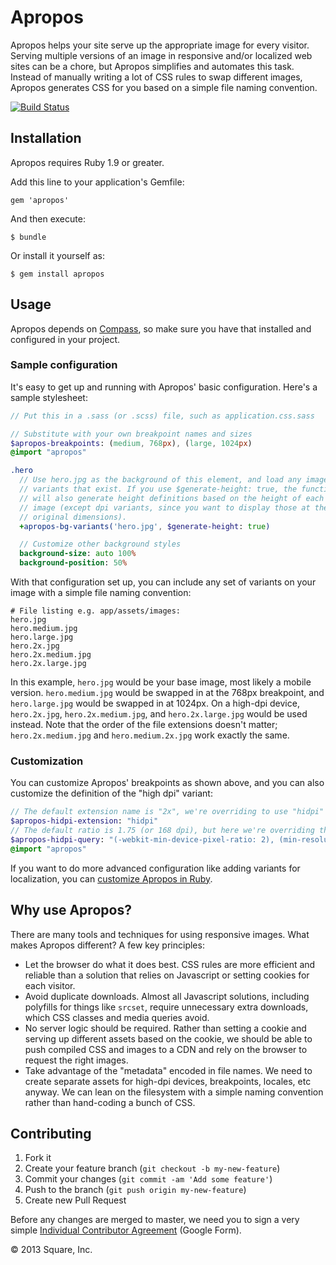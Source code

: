 # Apropos

Apropos helps your site serve up the appropriate image for every visitor. Serving multiple versions of an image in responsive and/or localized web sites can be a chore, but Apropos simplifies and automates this task. Instead of manually writing a lot of CSS rules to swap different images, Apropos generates CSS for you based on a simple file naming convention.

[![Build Status](https://travis-ci.org/square/apropos.png)](https://travis-ci.org/square/apropos)

## Installation

Apropos requires Ruby 1.9 or greater.

Add this line to your application's Gemfile:

    gem 'apropos'

And then execute:

    $ bundle

Or install it yourself as:

    $ gem install apropos

## Usage

Apropos depends on [Compass](http://compass-style.org/), so make sure you have that installed and configured in your project.

### Sample configuration

It's easy to get up and running with Apropos' basic configuration. Here's a sample stylesheet:

```sass
// Put this in a .sass (or .scss) file, such as application.css.sass

// Substitute with your own breakpoint names and sizes
$apropos-breakpoints: (medium, 768px), (large, 1024px)
@import "apropos"

.hero
  // Use hero.jpg as the background of this element, and load any image
  // variants that exist. If you use $generate-height: true, the function
  // will also generate height definitions based on the height of each
  // image (except dpi variants, since you want to display those at the
  // original dimensions).
  +apropos-bg-variants('hero.jpg', $generate-height: true)

  // Customize other background styles
  background-size: auto 100%
  background-position: 50%
```

With that configuration set up, you can include any set of variants on your image with a simple file naming convention:

    # File listing e.g. app/assets/images:
    hero.jpg
    hero.medium.jpg
    hero.large.jpg
    hero.2x.jpg
    hero.2x.medium.jpg
    hero.2x.large.jpg

In this example, `hero.jpg` would be your base image, most likely a mobile version. `hero.medium.jpg` would be swapped in at the 768px breakpoint, and `hero.large.jpg` would be swapped in at 1024px. On a high-dpi device, `hero.2x.jpg`, `hero.2x.medium.jpg`, and `hero.2x.large.jpg` would be used instead. Note that the order of the file extensions doesn't matter; `hero.2x.medium.jpg` and `hero.medium.2x.jpg` work exactly the same.

### Customization

You can customize Apropos' breakpoints as shown above, and you can also customize the definition of the "high dpi" variant:

```sass
// The default extension name is "2x", we're overriding to use "hidpi"
$apropos-hidpi-extension: "hidpi"
// The default ratio is 1.75 (or 168 dpi), but here we're overriding that
$apropos-hidpi-query: "(-webkit-min-device-pixel-ratio: 2), (min-resolution: 192dpi)"
@import "apropos"
```

If you want to do more advanced configuration like adding variants for localization, you can [customize Apropos in Ruby](doc-src/customization.md).

## Why use Apropos?

There are many tools and techniques for using responsive images. What makes Apropos different? A few key principles:

- Let the browser do what it does best. CSS rules are more efficient and reliable than a solution that relies on Javascript or setting cookies for each visitor.
- Avoid duplicate downloads. Almost all Javascript solutions, including polyfills for things like `srcset`, require unnecessary extra downloads, which CSS classes and media queries avoid.
- No server logic should be required. Rather than setting a cookie and serving up different assets based on the cookie, we should be able to push compiled CSS and images to a CDN and rely on the browser to request the right images.
- Take advantage of the "metadata" encoded in file names. We need to create separate assets for high-dpi devices, breakpoints, locales, etc anyway. We can lean on the filesystem with a simple naming convention rather than hand-coding a bunch of CSS.

## Contributing

1. Fork it
2. Create your feature branch (`git checkout -b my-new-feature`)
3. Commit your changes (`git commit -am 'Add some feature'`)
4. Push to the branch (`git push origin my-new-feature`)
5. Create new Pull Request

Before any changes are merged to master, we need you to sign a very simple
[Individual Contributor Agreement](https://spreadsheets.google.com/a/squareup.com/spreadsheet/viewform?formkey=dDViT2xzUHAwRkI3X3k5Z0lQM091OGc6MQ&ndplr=1)
(Google Form).

© 2013 Square, Inc.
